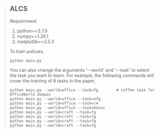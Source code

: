 > ## ALCS
> 
> Requeirment
> 1.   python==3.7.0
> 2.   numpy==1.26.1
> 3.   matplotlib==3.5.3
> 
> To train policies, 
> 
>     python main.py
>
> You can also change the arguments '--world' and '--task' to select the task you want to learn. For example, the following commands will cover the training of 8 tasks in the paper,
> 
>     python main.py --world=office --task=fg        # coffee task for OfficeWorld domain
>     python main.py --world=office --task=efg
>     python main.py --world=office --task=c4
>     python main.py --world=office --task=bonus
>     python main.py --world=craft --task=fg
>     python main.py --world=craft --task=fg
>     python main.py --world=craft --task=fg
>     python main.py --world=craft --task=fg




